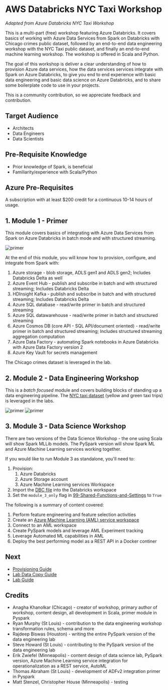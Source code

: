 # AWS Databricks NYC Taxi Workshop

*Adapted from Azure Databricks NYC Taxi Workshop*

This is a multi-part (free) workshop featuring Azure Databricks. It covers basics of working with Azure Data Services from Spark on Databricks with Chicago crimes public dataset, followed by an end-to-end data engineering workshop with the NYC Taxi public dataset, and finally an end-to-end machine learning workshop.  The workshop is offered in Scala and Python.


The goal of this workshop is deliver a clear understanding of how to provision Azure data services, how the data services services integrate with Spark on Azure Databricks, to give you end to end experience with basic data engineering and basic data science on Azure Databricks, and to share some boilerplate code to use in your projects.  

This is a community contribution, so we appreciate feedback and contribution.

## Target Audience

- Architects
- Data Engineers
- Data Scientists

## Pre-Requisite Knowledge

- Prior knowledge of Spark, is beneficial
- Familiarity/experience with Scala/Python

## Azure Pre-Requisites

A subscription with at least $200 credit for a continuous 10-14 hours of usage.

## 1.  Module 1 - Primer

This module covers basics of integrating with Azure Data Services from Spark on Azure Databricks in batch mode and with structured streaming.

![primer](images/1.png)

At the end of this module, you will know how to provision, configure, and integrate from Spark with:

1. Azure storage - blob storage, ADLS gen1 and ADLS gen2; Includes Databricks Delta as well
1. Azure Event Hub - publish and subscribe in batch and with structured streaming; Includes Databricks Delta
1. HDInsight Kafka - publish and subscribe in batch and with structured streaming; Includes Databricks Delta
1. Azure SQL database - read/write primer in batch and structured streaming
1. Azure SQL datawarehouse - read/write primer in batch and structured streaming
1. Azure Cosmos DB (core API - SQL API/document oriented) - read/write primer in batch and structured streaming; Includes structured streaming aggregation computation
1. Azure Data Factory - automating Spark notebooks in Azure Databricks with Azure Data Factory version 2
1. Azure Key Vault for secrets management

The Chicago crimes dataset is leveraged in the lab.

## 2.  Module 2 - Data Engineering Workshop

This is a *batch focused* module and covers building blocks of standing up a data engineering pipeline.  The [NYC taxi dataset](http://www.nyc.gov/html/tlc/html/about/trip_record_data.shtml) (yellow and green taxi trips) is leveraged in the labs.

![primer](images/2.png)
![primer](images/3.png)

## 3. Module 3 - Data Science Workshop

There are two versions of the Data Science Workshop - the one using Scala will show Spark MLLib models. The PySpark version will show Spark ML and Azure Machine Learning services working together.

If you would like to run Module 3 as standalone, you'll need to:
1. Provision:
    1. Azure Databricks
    1. Azure Storage account
    1. Azure Machine Learning services Workspace
1. Import the [DBC file](./dbc/03-Data-Science.dbc) into the Databricks workspace
1. Set the `module_3_only` flag in [99-Shared-Functions-and-Settings](/code/03-Data-Science/pyspark/99-Shared-Functions-and-Settings.py) to `True`

The following is a summary of content covered:

1. Perform feature engineering and feature selection activities
1. Create an [Azure Machine Learning (AML) service workspace](https://azure.microsoft.com/en-us/services/machine-learning-service/)
1. Connect to an AML workspace
1. Create PySpark models and leverage AML Experiment tracking
1. Leverage Automated ML capabilities in AML
1. Deploy the best performing model as a REST API in a Docker continer

## Next

- [Provisioning Guide](docs/1-provisioning-guide/ProvisioningGuide.md)
- [Lab Data Copy Guide](docs/3-data-copy-guide/README.md)
- [Lab Guide](docs/2-lab-guide/README.md)

## Credits
- Anagha Khanolkar (Chicago) - creator of workshop, primary author of workshop, content design, all development in Scala, primer module in Pyspark
- Ryan Murphy (St Louis) - contribution to the data engineering workshop transformation rules, schema and more
- Rajdeep Biswas (Houston) - writing the entire PySpark version of the data engineering lab
- Steve Howard (St Louis) - contributing to the PySpark version of the data engineering lab
- Erik Zwiefel (Minneapolis) - content design of data science lab, PySpark version, Azure Machine Learning service integration for operationalization as a REST service, AutoML
- Thomas Abraham (St Louis) - development of ADFv2 integration primer in Pyspark
- Matt Stenzel, Christopher House (Minneapolis) - testing
